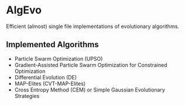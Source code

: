 # AlgEvo

Efficient (almost) single file implementations of evolutionary algorithms.

## Implemented Algorithms

- Particle Swarm Optimization (UPSO)
- Gradient-Assisted Particle Swarm Optimization for Constrained Optimization
- Differential Evolution (DE)
- MAP-Elites (CVT-MAP-Elites)
- Cross Entropy Method (CEM) or Simple Gaussian Evolutionary Strategies

